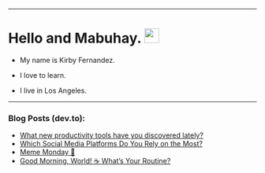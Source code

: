 
<img src="https://komarev.com/ghpvc/?username=kirbygit&style=flat-square&color=blue" alt=""/>

---
<h1>
  Hello and Mabuhay.
  <img src="https://media.giphy.com/media/hvRJCLFzcasrR4ia7z/giphy.gif" width="30px"/>
</h1>

- My name is Kirby Fernandez.

- I love to learn.

- I live in Los Angeles.

---

### Blog Posts (dev.to):
<!-- BLOG-POST-LIST:START -->
- [What new productivity tools have you discovered lately?](https://dev.to/ben/what-new-productivity-tools-have-you-discovered-lately-4401)
- [Which Social Media Platforms Do You Rely on the Most?](https://dev.to/codenewbieteam/which-social-media-platforms-do-you-rely-on-the-most-gbl)
- [Meme Monday 🥸](https://dev.to/ben/meme-monday-cbo)
- [Good Morning, World! ☕️ What’s Your Routine?](https://dev.to/codenewbieteam/good-morning-world-whats-your-routine-2cgb)
<!-- BLOG-POST-LIST:END -->
